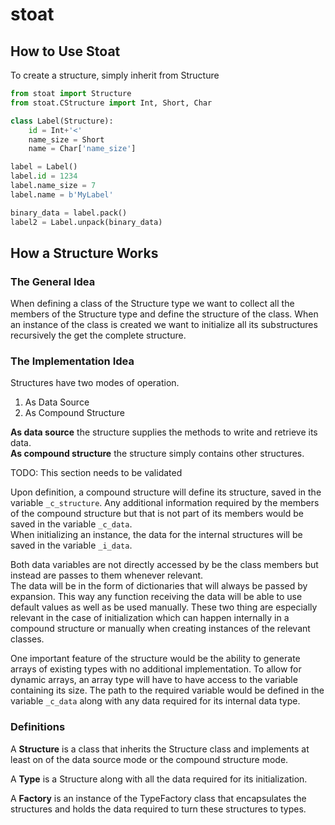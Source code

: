 # stoat
## How to Use Stoat
To create a structure, simply inherit from Structure
```python
from stoat import Structure
from stoat.CStructure import Int, Short, Char

class Label(Structure):
    id = Int+'<'
    name_size = Short
    name = Char['name_size']

label = Label()
label.id = 1234
label.name_size = 7
label.name = b'MyLabel'

binary_data = label.pack()
label2 = Label.unpack(binary_data)
```

## How a Structure Works
### The General Idea
When defining a class of the Structure type we want to collect all the
members of the Structure type and define the structure of the class.
When an instance of the class is created we want to initialize all its
substructures recursively the get the complete structure.

### The Implementation Idea
Structures have two modes of operation.
1. As Data Source
2. As Compound Structure

**As data source** the structure supplies the methods to write and
retrieve its data. \
**As compound structure** the structure simply
contains other structures.

TODO: This section needs to be validated

Upon definition, a compound structure will define its structure, saved
in the variable `_c_structure`. Any additional information required by
the members of the compound structure but that is not part of its
members would be saved in the variable `_c_data`.  
When initializing an instance, the data for the internal structures will
be saved in the variable `_i_data`.

Both data variables are not directly accessed by be the class members
but instead are passes to them whenever relevant.  
The data will be in the form of dictionaries that will always be passed
by expansion. This way any function receiving the data will be able to
use default values as well as be used manually. These two thing are
especially relevant in the case of initialization which can happen
internally in a compound structure or manually when creating instances
of the relevant classes.

One important feature of the structure would be the ability to generate
arrays of existing types with no additional implementation. To allow for
dynamic arrays, an array type will have to have access to the variable
containing its size. The path to the required variable would be defined
in the variable `_c_data` along with any data required for its internal
data type.

### Definitions
A **Structure** is a class that inherits the Structure class and
implements at least on of the data source mode or the compound structure
mode.

A **Type** is a Structure along with all the data required for its
initialization.

A **Factory** is an instance of the TypeFactory class that encapsulates
the structures and holds the data required to turn these structures to
types.
